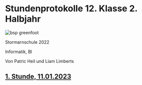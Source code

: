 # Stundenprotokolle 12. Klasse 2. Halbjahr

![bsp greenfoot](Bilder/Stormarnschule_Github.jpg "Stormarnschule")

Stormarnschule 2022

Informatik, Bl

Von Patric Heil und Liam Limberts



## [1. Stunde, 11.01.2023](#1)
